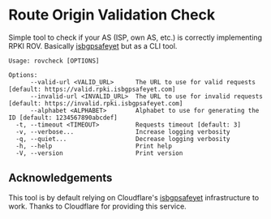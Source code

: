 # Route Origin Validation Check

Simple tool to check if your AS (ISP, own AS, etc.) is correctly implementing RPKI ROV.
Basically [isbgpsafeyet](https://isbgpsafeyet.com/) but as a CLI tool.

```
Usage: rovcheck [OPTIONS]

Options:
      --valid-url <VALID_URL>      The URL to use for valid requests [default: https://valid.rpki.isbgpsafeyet.com]
      --invalid-url <INVALID_URL>  The URL to use for invalid requests [default: https://invalid.rpki.isbgpsafeyet.com]
      --alphabet <ALPHABET>        Alphabet to use for generating the ID [default: 1234567890abcdef]
  -t, --timeout <TIMEOUT>          Requests timeout [default: 3]
  -v, --verbose...                 Increase logging verbosity
  -q, --quiet...                   Decrease logging verbosity
  -h, --help                       Print help
  -V, --version                    Print version
```

## Acknowledgements

This tool is by default relying on Cloudflare's [isbgpsafeyet](https://isbgpsafeyet.com/) infrastructure to work. Thanks to Cloudflare for providing this service.
